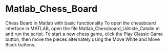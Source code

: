 # Matlab_Chess_Board
Chess Board in Matlab with basic functionality
To open the chessboard interface in MATLAB, open the file Matlab_Chessboard_Udriste_Catalin.m and run the script.
To start a new chess game, click the Play Classic Game button, then move the pieces alternately using the Move White and Move Black buttons.
